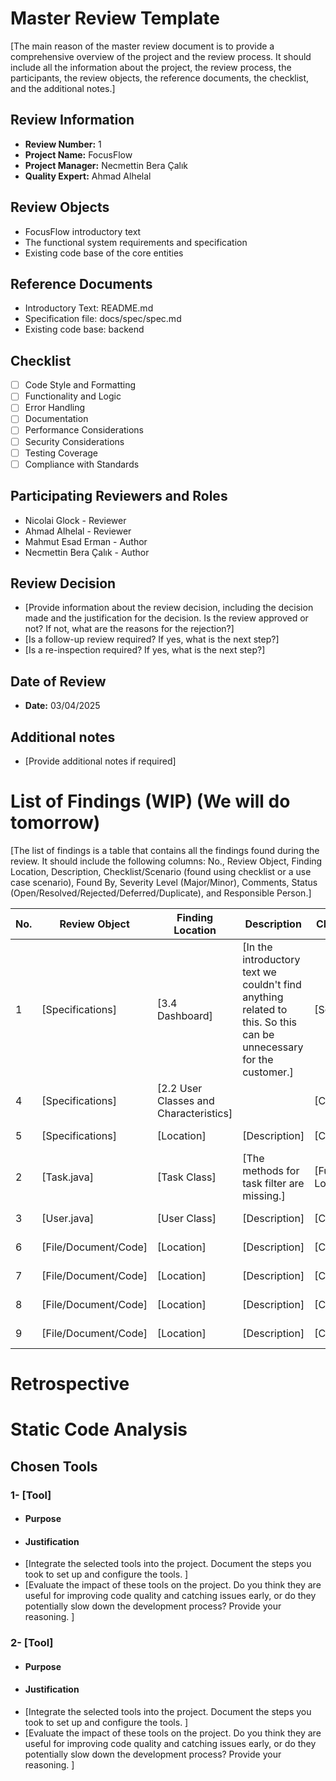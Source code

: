 # Master Review Template

[The main reason of the master review document is to provide a comprehensive overview of the project and the review process. It should include all the information about the project, the review process, the participants, the review objects, the reference documents, the checklist, and the additional notes.]

## Review Information

- **Review Number:** 1
- **Project Name:** FocusFlow
- **Project Manager:** Necmettin Bera Çalık
- **Quality Expert:** Ahmad Alhelal

## Review Objects
- FocusFlow introductory text
- The functional system requirements and specification
- Existing code base of the core entities

## Reference Documents
- Introductory Text: README.md
- Specification file: docs/spec/spec.md
- Existing code base: backend

## Checklist

- [ ] Code Style and Formatting
- [ ] Functionality and Logic
- [ ] Error Handling
- [ ] Documentation
- [ ] Performance Considerations
- [ ] Security Considerations
- [ ] Testing Coverage
- [ ] Compliance with Standards

## Participating Reviewers and Roles

- Nicolai Glock - Reviewer
- Ahmad Alhelal - Reviewer
- Mahmut Esad Erman -  Author
- Necmettin Bera Çalık -  Author

## Review Decision

- [Provide information about the review decision, including the decision made and the justification for the decision. Is the review approved or not? If not, what are the reasons for the rejection?]
- [Is a follow-up review required? If yes, what is the next step?]
- [Is a re-inspection required? If yes, what is the next step?]

## Date of Review

- **Date:** 03/04/2025

## Additional notes

- [Provide additional notes if required]


# List of Findings (WIP) (We will do tomorrow)

[The list of findings is a table that contains all the findings found during the review. It should include the following columns: No., Review Object, Finding Location, Description, Checklist/Scenario (found using checklist or a use case scenario), Found By, Severity Level (Major/Minor), Comments, Status (Open/Resolved/Rejected/Deferred/Duplicate), and Responsible Person.]

| No. | Review Object        | Finding Location                       | Description                                                                                   | Checklist/Scenario        | Found By   | Severity Level | Comments                                                                                        | Status                                      | Responsible Person   |
|-----|----------------------|----------------------------------------|-----------------------------------------------------------------------------------------------|---------------------------|------------|----------------|-------------------------------------------------------------------------------------------------|---------------------------------------------|----------------------|
| 1   | [Specifications]     | [3.4 Dashboard]                        | [In the introductory text we couldn't find anything related to this. So this can be unnecessary for the customer.] | [Scenario ]               | [Alhelal]  | [Minor]        | [It is not written in introductory text. That's why it can be an unnecessary feature. (YAGNI) ] | [Open]                                      | [Ahmad Alhelal]      |
| 4   | [Specifications]     | [2.2 User Classes and Characteristics] |                   | [Checklist/Scenario]      | [Found By] | [Major/Minor]  | [Comments]                                                                                      | [Open/Resolved/Rejected/Deferred/Duplicate] | [Responsible Person] |
| 5   | [Specifications]     | [Location]                             | [Description]                                                                                 | [Checklist/Scenario]      | [Found By] | [Major/Minor]  | [Comments]                                                                                      | [Open/Resolved/Rejected/Deferred/Duplicate] | [Responsible Person] |
| 2   | [Task.java]          | [Task Class]                           | [The methods for task filter are missing.]                                                    | [Functionality and Logic] | [Glock]    | [Major]        | [...]                                                                                           | [Open]                                      | [Mahmut Esad Erman]  |
| 3   | [User.java]          | [User Class]                           | [Description]                                                                                 | [Checklist/Scenario]      | [Found By] | [Major/Minor]  | [Comments]                                                                                      | [Open/Resolved/Rejected/Deferred/Duplicate] | [Responsible Person] |
| 6   | [File/Document/Code] | [Location]                             | [Description]                                                                                 | [Checklist/Scenario]      | [Found By] | [Major/Minor]  | [Comments]                                                                                      | [Open/Resolved/Rejected/Deferred/Duplicate] | [Responsible Person] |
| 7   | [File/Document/Code] | [Location]                             | [Description]                                                                                 | [Checklist/Scenario]      | [Found By] | [Major/Minor]  | [Comments]                                                                                      | [Open/Resolved/Rejected/Deferred/Duplicate] | [Responsible Person] |
| 8   | [File/Document/Code] | [Location]                             | [Description]                                                                                 | [Checklist/Scenario]      | [Found By] | [Major/Minor]  | [Comments]                                                                                      | [Open/Resolved/Rejected/Deferred/Duplicate] | [Responsible Person] |
| 9   | [File/Document/Code] | [Location]                             | [Description]                                                                                 | [Checklist/Scenario]      | [Found By] | [Major/Minor]  | [Comments]                                                                                      | [Open/Resolved/Rejected/Deferred/Duplicate] | [Responsible Person] |



# Retrospective

# Static Code Analysis

## Chosen Tools

### 1- [Tool]
- #### Purpose
- #### Justification
- [Integrate the selected tools into the project. Document the steps you took to set up and configure
   the tools. ]
- [Evaluate the impact of these tools on the project. Do you think they are useful for improving code
  quality and catching issues early, or do they potentially slow down the development process?
  Provide your reasoning. ]

### 2- [Tool]
- #### Purpose
- #### Justification
- [Integrate the selected tools into the project. Document the steps you took to set up and configure
  the tools. ]
- [Evaluate the impact of these tools on the project. Do you think they are useful for improving code
  quality and catching issues early, or do they potentially slow down the development process?
  Provide your reasoning. ]